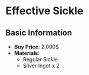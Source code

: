 # Effective Sickle

## Basic Information

- **Buy Price**: 2,000$
- **Materials**:
  - Regular Sickle
  - Silver Ingot x 2